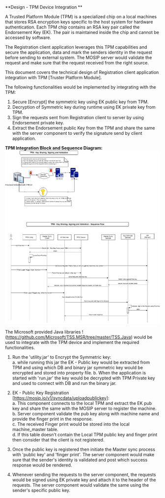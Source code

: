 **Design - TPM Device Integration **   

A Trusted Platform Module (TPM) is a specialized chip on a local machines that stores RSA encryption keys specific to the host system for hardware authentication. Each TPM chip contains an RSA key pair called the Endorsement Key (EK). The pair is maintained inside the chip and cannot be accessed by software.   

The Registration client application leverages this TPM capabilities and secure the application, data and mark the senders identity in the request before sending to external system. The MOSIP server would validate the request and make sure that the request received from the right source.   

This document covers the technical design of Registration client application integration with TPM [Truster Platform Module]. 

The following functionalities would be implemented by integrating with the TPM:  

   1. Secure [Encrypt] the symmetric key using EK public key from TPM.  
   2. Decryption of Symmetric key during runtime using EK private key from TPM.  
   3. Sign the requests sent from Registration client to server by using Endorsement private key.    
   4. Extract the Endorsement public Key from the TPM and share the same with the server component to verify the signature send by client application.  
      

**TPM Integration Block and Sequence Diagram:**  
![TPM Integration Block and Sequence Diagram:](_images/TPM_Integration_design.png)  


The Microsoft provided Java libraries !(https://github.com/Microsoft/TSS.MSR/tree/master/TSS.Java) would be used to integrate with the TPM device and implement the required functionalities. 
   

1. Run the 'utility.jar' to Encrypt the Symmetric key:  
   a. while running this jar the EK - Public key would be extracted from TPM and using which DB and binary jar symmetric key would be encrypted and stored into property file. 
   b. When the application is started with 'run.jar' the key would be decrypted with TPM Private key and used to connect with DB and run the binary jar.
   
2. EK - Public Key Registration [https://mosip.io/v1/syncdata/uploadpublickey]:  
   a. This component connects to the local TPM and extract the EK pub key and share the same with the MOSIP server to register the machine.  
   b. Server component validate the pub key along with machine name and provide the finger print in the response.  
   c. The received Finger print would be stored into the local machine_master table.  
   d. If this table doesn't contain the Local TPM public key and finger print then consider that the client is not registered.   

3. Once the public key is registered then initiate the Master sync process with 'public key' and 'finger print'. The server component would make sure that the sender's identity is validated and post which success response would be rendered.    

4.	Whenever sending the requests to the server component, the requests would be signed using EK private key and attach it to the header of the requests. The server component would validate the same using the sender's specific public key.

   
